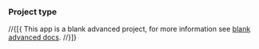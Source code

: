 ﻿### Project type
//{[{
This app is a blank advanced project, for more information see [blank advanced docs](https://github.com/microsoft/TemplateStudio/blob/main/docs/UWP/projectTypes/blankadvanced.md).
//}]}
